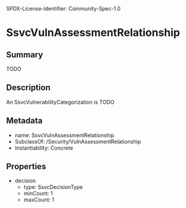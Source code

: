 SPDX-License-Identifier: Community-Spec-1.0

# SsvcVulnAssessmentRelationship

## Summary

TODO

## Description

An SsvcVulnerabilityCategorization is TODO

## Metadata

- name: SsvcVulnAssessmentRelationship
- SubclassOf: /Security/VulnAssessmentRelationship
- Instantiability: Concrete

## Properties

- decision
  - type: SsvcDecisionType
  - minCount: 1
  - maxCount: 1
